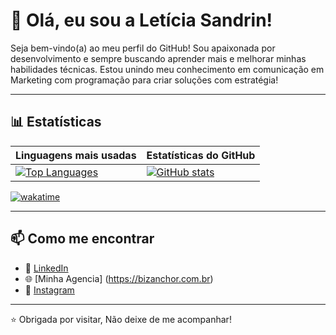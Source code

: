# 👋 Olá, eu sou a Letícia Sandrin!

Seja bem-vindo(a) ao meu perfil do GitHub! Sou apaixonada por desenvolvimento e sempre buscando aprender mais e melhorar minhas habilidades técnicas.
Estou unindo meu conhecimento em comunicação em Marketing com programação para criar soluções com estratégia!

---

<!--START_SECTION:waka-->
<!--END_SECTION:waka--> 

## 📊 Estatísticas

| Linguagens mais usadas | Estatísticas do GitHub |
|------------------------|-------------------------|
| [![Top Languages](https://github-readme-stats.vercel.app/api/top-langs/?username=SandrinLet&layout=donut&theme=radical&card_width=350)](https://github.com/anuraghazra/github-readme-stats) | [![GitHub stats](https://github-readme-stats.vercel.app/api?username=SandrinLet&show_icons=true&theme=radical&card_width=350)](https://github.com/anuraghazra/github-readme-stats) |




[![wakatime](https://wakatime.com/badge/user/8103867c-b081-4ac7-9bb7-da8b6194828f.svg)](https://wakatime.com/@8103867c-b081-4ac7-9bb7-da8b6194828f) 


---

## 📫 Como me encontrar

- 💼 [LinkedIn]((https://www.linkedin.com/in/let%C3%ADcia-s-ab9b05ba?utm_source=share&utm_campaign=share_via&utm_content=profile&utm_medium=android_app)) 
- 🌐 [Minha Agencia] (https://bizanchor.com.br)
- 📸 [Instagram](https://www.instagram.com/sandrinleticia?igsh=MXQxa2FudTJ2NGM3eA==) 

---

⭐️ Obrigada por visitar, Não deixe de me acompanhar!
